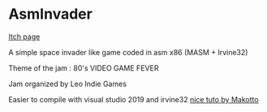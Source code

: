 # AsmInvader

[Itch page](https://boboch-d-brew.itch.io/asm-invader)

A simple space invader like game coded in asm x86 (MASM + Irvine32)

Theme of the jam : 80's VIDEO GAME FEVER

Jam organized by Leo Indie Games

Easier to compile with visual studio 2019 and irvine32 [nice tuto by Makotto](https://www.youtube.com/watch?v=bHmQJLXZf00)
